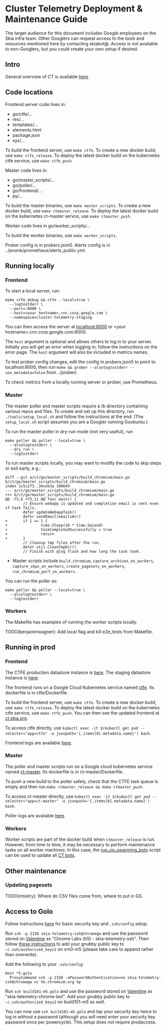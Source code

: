 # Cluster Telemetry Deployment & Maintenance Guide

The target audience for this document includes Google employees on the Skia
infra team. Other Googlers can request access to the tools and resources
mentioned here by contacting skiabot@. Access is not available to non-Googlers,
but you could create your own setup if desired.

## Intro

General overview of CT is available [here](https://skia.org/dev/testing/ct).

## Code locations

Frontend server code lives in:

- go/ctfe/...
- res/...
- templates/...
- elements.html
- package.json
- sys/...

To build the frontend server, use `make ctfe`. To create a new docker build,
use `make ctfe_release`.
To deploy the latest docker build on the kubernetes ctfe service, use
`make ctfe_push`.

Master code lives in:

- go/master_scripts/...
- go/poller/...
- go/frontend/...
- py/...

To build the master binaries, use `make master_scripts`. To create a new docker
build, use `make ctmaster_release`.
To deploy the latest docker build on the kubernetes ct-master servce, use
`make ctmaster_push`.

Worker code lives in go/worker_scripts/...

To build the worker binaries, use `make worker_scripts`.

Prober config is in probers.json5. Alerts config is in
../promk/prometheus/alerts_public.yml.

## Running locally

### Frontend

To start a local server, run:

```
make ctfe_debug && ctfe --local=true \
  --logtostderr \
  --port=:8000 \
  --host=<your hostname>.cnc.corp.google.com \
  --namespace=cluster-telemetry-staging
```

You can then access the server at [localhost:8000](http://localhost:8000/) or
<your hostname\>.cnc.corp.google.com:8000.

The `host` argument is optional and allows others to log in to your
server. Initially you will get an error when logging in; follow the instructions
on the error page. The `host` argument will also be included in metrics names.

To test prober config changes, edit the config in probers.json5 to
point to localhost:8000, then run `make && prober --alsologtostderr
--use_metadata=false` from ../prober/.

To check metrics from a locally running server or prober, use Prometheus.

### Master

The master poller and master scripts require a /b directory containing various
repos and files. To create and set up this directory, run
`./tools/setup_local.sh` and follow the instructions at the end. (The
`setup_local.sh` script assumes you are a Googler running Goobuntu.)

To run the master poller in dry-run mode (not very useful), run

```
make poller && poller --local=true \
  --alsologtostderr \
  --dry_run \
  --logtostderr
```

To run master scripts locally, you may want to modify the code to skip steps or
exit early, e.g.:
```
diff --git a/ct/go/master_scripts/build_chromium/main.go b/ct/go/master_scripts/build_chromium/main.go
index 1c5c273..34ceb3a 100644
--- a/ct/go/master_scripts/build_chromium/main.go
+++ b/ct/go/master_scripts/build_chromium/main.go
@@ -73,6 +73,11 @@ func main() {
        // Ensure webapp is updated and completion email is sent even if task fails.
        defer updateWebappTask()
        defer sendEmail(emailsArr)
+       if 1 == 1 {
+               time.Sleep(10 * time.Second)
+               taskCompletedSuccessfully = true
+               return
+       }
        // Cleanup tmp files after the run.
        defer util.CleanTmpDir()
        // Finish with glog flush and how long the task took.
```
- Master scripts include `build_chromium`, `capture_archives_on_workers`,
  `capture_skps_on_workers`, `create_pagesets_on_workers`,
  `run_chromium_perf_on_workers`.

You can run the poller as:

```
make poller && poller --local=true \
  --alsologtostderr \
  --logtostderr
```

### Workers

The Makefile has examples of running the worker scripts locally.

TODO(benjaminwagner): Add local flag and kill e2e_tests from Makefile.

## Running in prod

### Frontend

The CTFE production datastore instance is
[here](https://console.cloud.google.com/datastore/entities/query?organizationId=433637338589&project=google.com:skia-buildbots&ns=cluster-telemetry&kind=CaptureSkpsTasks).
The staging datastore instance is
[here](https://console.cloud.google.com/datastore/entities/query?organizationId=433637338589&project=google.com:skia-buildbots&ns=cluster-telemetry-staging&kind=CaptureSkpsTasks).

The frontend runs on a Google Cloud Kubernetes service named
[ctfe](https://console.cloud.google.com/kubernetes/service/us-central1-a/skia-public/default/ctfe?project=skia-public&organizationId=433637338589).
Its dockerfile is in ctfe/Dockerfile.

To build the frontend server, use `make ctfe`. To create a new docker build,
use `make ctfe_release`.
To deploy the latest docker build on the kubernetes ctfe service, use
`make ctfe_push`. You can then see the updated frontend at
[ct.skia.org](https://ct.skia.org/).

To access ctfe directly, use `kubectl exec -it $(kubectl get pod
--selector="app=ctfe" -o jsonpath='{.items[0].metadata.name}') bash`.

Frontend logs are available [here](https://console.cloud.google.com/logs/viewer?project=skia-public&advancedFilter=logName%3D%22projects%2Fskia-public%2Flogs%2Fctfe%22).

### Master

The poller and master scripts run on a Google cloud kubernetes service named
[ct-master](https://console.cloud.google.com/kubernetes/service/us-central1-a/skia-public/default/ct-master?project=skia-public&organizationId=433637338589).
Its dockerfile is in ct-master/Dockerfile.

To push a new build to the poller safely, check that the CTFE task queue is
empty and then run `make ctmaster_release && make ctmaster_push`.

To access ct-master directly, use `kubectl exec -it $(kubectl get pod
--selector="app=ct-master" -o jsonpath='{.items[0].metadata.name}') bash`.

Poller logs are available [here](https://console.cloud.google.com/logs/viewer?project=skia-public&advancedFilter=logName%3D%22projects%2Fskia-public%2Flogs%2Fct-master%22).

### Workers

Worker scripts are part of the docker build when `ctmaster_release` is run.
However, from time to time, it may be necessary to perform maintenance
tasks on all worker machines. In this case, the
[run_on_swarming_bots](https://skia.googlesource.com/buildbot/+/master/scripts/run_on_swarming_bots/)
script can be used to update all
[CT bots](https://chrome-swarming.appspot.com/botlist?c=id&c=os&c=task&c=status&f=pool%3ACT&l=1000&s=id%3Aasc).

## Other maintenance

### Updating pagesets

TODO(rmistry): Where do CSV files come from, where to put in GS.

## Access to Golo

Follow instructions
[here](https://chrome-internal.googlesource.com/infra/infra_internal/+/master/doc/ssh.md)
for basic security key and `.ssh/config` setup.

Run `ssh -p 2150 skia-telemetry-ssh@chromegw` and use the password stored on
[Valentine](http://go/valentine) as "Chrome Labs (b5) -
skia-telemetry-ssh". Then follow
[these instructions](https://g3doc.corp.google.com/ops/cisre/corpssh/g3doc/faq/index.md?cl=head#pubkey_external)
to add your gnubby public key to `~/.ssh/authorized_keys2` on vm0-m5 (please
take care to append rather than overwrite).

Add the following to your `.ssh/config`:
```
Host *5.golo
  ProxyCommand ssh -p 2150 -oPasswordAuthentication=no skia-telemetry-ssh@chromegw nc %h.chromium.org %p
```

Run `ssh build101-m5.golo` and use the password stored on
[Valentine](http://go/valentine) as
"skia-telemetry-chrome-bot". Add your gnubby public key to
`~/.ssh/authorized_keys2` on build101-m5 as well.

You can now use `ssh build101-m5.golo` and tap your security key twice to log in
without a password (although you will need enter your security key password once
per powercycle). This setup does not require prodaccess.

